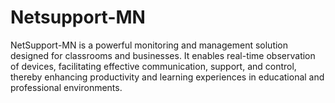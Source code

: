 # Netsupport-MN
NetSupport-MN is a powerful monitoring and management solution designed for classrooms and businesses. It enables real-time observation of devices, facilitating effective communication, support, and control, thereby enhancing productivity and learning experiences in educational and professional environments.
